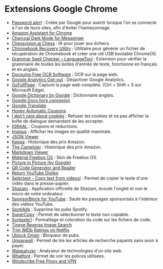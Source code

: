 # Extensions Google Chrome

- [Password alert](https://chrome.google.com/webstore/detail/password-alert/noondiphcddnnabmjcihcjfbhfklnnep) : Créée
  par Google pour avertir lorsque l'on se connecte à l'un de leurs sites, afin d'éviter l'hameçonnage.
- [Amazon Assistant for Chrome](https://chrome.google.com/webstore/detail/amazon-assistant-for-chro/pbjikboenpfhbbejgkoklgkhjpfogcam)
- [Charcoal Dark Mode for Messenger](https://chrome.google.com/webstore/detail/charcoal-dark-mode-for-me/aaekanoannlhnajolbijaoflfhikcgng)
- [Chessvision.ai Chess](https://chrome.google.com/webstore/detail/chessvisionai-chess-posit/johejpedmdkeiffkdaodgoipdjodhlld) :
  IA pour jouer aux échecs.
- [Chromebook Recovery Utility](https://chrome.google.com/webstore/detail/chromebook-recovery-utili/pocpnlppkickgojjlmhdmidojbmbodfm) :
  Utilitaire pour générer un fichier de récupération de Chromebook et créer une clé USB bootable ChromeOS.
- [Grammar Spell Checker – LanguageTool](https://chrome.google.com/webstore/detail/grammar-spell-checker-%E2%80%94-l/oldceeleldhonbafppcapldpdifcinji) :
  Extension pour vérifier la grammaire de toutes les boites d'entrée de texte, fonctionne en français et en anglais.
- [Docsumo Free OCR Software](https://chrome.google.com/webstore/detail/docsumo-free-ocr-software/ihmmlfacoffajllfpdfkdikgmoogbnph) :
  OCR sur la page web.
- [Google Analytics Opt-out](https://chrome.google.com/webstore/detail/google-analytics-opt-out/fllaojicojecljbmefodhfapmkghcbnh) :
  Désactiver Google Analytics.
- [GoFullPage](https://chrome.google.com/webstore/detail/gofullpage-full-page-scre/fdpohaocaechififmbbbbbknoalclacl) :
  Capture la page web complète. (Ctrl + Shift + S sur Microsoft Edge).
- [Google Dictionary by Google](https://chrome.google.com/webstore/detail/google-dictionary-by-goog/mgijmajocgfcbeboacabfgobmjgjcoja) :
  Dictionnaire anglais.
- [Google Docs hors connexion](https://chrome.google.com/webstore/detail/google-docs-offline/ghbmnnjooekpmoecnnnilnnbdlolhkhi)
- [Google Translate](https://chrome.google.com/webstore/detail/google-translate/aapbdbdomjkkjkaonfhkkikfgjllcleb)
- [Honey Automatic Coupons](https://chrome.google.com/webstore/detail/honey-automatic-coupons-c/bmnlcjabgnpnenekpadlanbbkooimhnj)
- [I don't care about cookies](https://chrome.google.com/webstore/detail/i-dont-care-about-cookies/fihnjjcciajhdojfnbdddfaoknhalnja) :
  Refuser les cookies et ne pas afficher la boîte de dialogue demandant de les accepter.
- [IGRAAL](https://chrome.google.com/webstore/detail/igraal-cashback-codes-pro/kmhkepipobnjllejbafajoemahjejdcm) :
  Coupons et réductions.
- [Imagus](https://chrome.google.com/webstore/detail/imagus/immpkjjlgappgfkkfieppnmlhakdmaab) : Afficher les images en
  qualité maximale.
- [JSON Viewer](https://chrome.google.com/webstore/detail/json-viewer/gbmdgpbipfallnflgajpaliibnhdgobh)
- [Keepa](https://chrome.google.com/webstore/detail/keepa-amazon-price-tracke/neebplgakaahbhdphmkckjjcegoiijjo) :
  Historique des prix Amazon.
- [The Camelizer](https://chrome.google.com/webstore/detail/the-camelizer/ghnomdcacenbmilgjigehppbamfndblo) : Historique
  des prix Amazon.
- [Markdown Viewer](https://chrome.google.com/webstore/detail/markdown-viewer/ckkdlimhmcjmikdlpkmbgfkaikojcbjk)
- [Material Freebox OS](https://chrome.google.com/webstore/detail/material-freebox-os/lhdfonhgkclaigpfmclbahllambeednh) :
  Skin de Freebox OS.
- [Picture in Picture (by Google)](https://chrome.google.com/webstore/detail/picture-in-picture-extens/hkgfoiooedgoejojocmhlaklaeopbecg)
- [QR Code Generator and Reader](https://chrome.google.com/webstore/detail/qr-code-generator-and-rea/hkojjajclkgeijhcmfjcjkddfjpaimek)
- [Return YouTube Dislike](https://chrome.google.com/webstore/detail/return-youtube-dislike/gebbhagfogifgggkldgodflihgfeippi)
- [Selectext - Copy text from videos!](https://chrome.google.com/webstore/detail/selectext-copy-text-from/gkkdmjjodidppndkbkhhknakbeflbomf) :
  Permet de copier le texte d'une vidéo dans le presse-papier.
- [Shazam](https://chrome.google.com/webstore/detail/shazam-identify-songs-fro/mmioliijnhnoblpgimnlajmefafdfilb) :
  Application officielle de Shazam, écoute l'onglet et non le micro de votre ordinateur.
- [SponsorBlock for YouTube](https://chrome.google.com/webstore/detail/sponsorblock-for-youtube/mnjggcdmjocbbbhaepdhchncahnbgone) :
  Saute les passages sponsorisés à l'intérieur des vidéos YouTube.
- [SpotiAds](https://chrome.google.com/webstore/detail/spotiads/mghhlojofjipigjobacbjdngmjafdeim) : Supprime les pubs
  Spotify.
- [SuperCopy](https://chrome.google.com/webstore/detail/supercopy-enable-copy/onepmapfbjohnegdmfhndpefjkppbjkm) : Permet
  de sélectionner le texte non copiable.
- [Syntaxtic!](https://chrome.google.com/webstore/detail/syntaxtic/cgjalgdhmbpaacnnejmodfinclbdgaci) : Formattage et
  coloration du code sur les fichers de code.
- [Tineye Reverse Image Search](https://chrome.google.com/webstore/detail/tineye-reverse-image-sear/haebnnbpedcbhciplfhjjkbafijpncjl)
- [Trim IMDb Ratings on Netflix](https://chrome.google.com/webstore/detail/trim-imdb-ratings-on-netf/lpgajkhkagnpdjklmpgjeplmgffnhhjj)
- [Ublock Origin](https://chrome.google.com/webstore/detail/ublock-origin/cjpalhdlnbpafiamejdnhcphjbkeiagm) : Bloqueur
  de pubs.
- [Unpaywall](https://chrome.google.com/webstore/detail/unpaywall/iplffkdpngmdjhlpjmppncnlhomiipha) : Permet de lire les
  articles de recherche payants sans avoir à payer.
- [Wappalyzer](https://chrome.google.com/webstore/detail/wappalyzer-technology-pro/gppongmhjkpfnbhagpmjfkannfbllamg) :
  Analyseur de technologies d'un site web.
- [Whatfont](https://chrome.google.com/webstore/detail/whatfont/jabopobgcpjmedljpbcaablpmlmfcogm) : Permet de voir les
  polices utilisées.
- [Windscribe Free Proxy and VPN](https://chrome.google.com/webstore/detail/windscribe-free-proxy-and/hnmpcagpplmpfojmgmnngilcnanddlhb)
